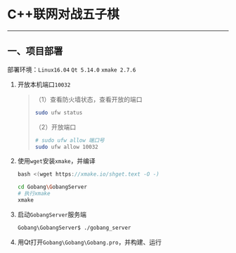 # C++联网对战五子棋

---

## 一、项目部署

部署环境：`Linux16.04`	`Qt 5.14.0` 	`xmake 2.7.6`

1. 开放本机端口`10032`

   > （1）查看防火墙状态，查看开放的端口
   >
   > ```bash
   > sudo ufw status
   > ```
   >
   > （2）开放端口
   >
   > ```bash
   > # sudo ufw allow 端口号
   > sudo ufw allow 10032
   > ```

2. 使用`wget`安装`xmake`，并编译

   ```C++
   bash <(wget https://xmake.io/shget.text -O -)
   ```

   ```bash
   cd Gobang\GobangServer
   # 执行xmake
   xmake
   ```

3. 启动`GobangServer`服务端

   ```bash
   Gobang\GobangServer$ ./gobang_server
   ```

4. 用Qt打开`Gobang\Gobang\Gobang.pro`，并构建、运行
